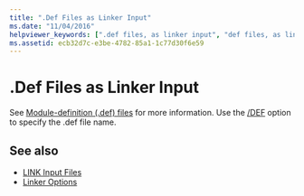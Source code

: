 ```yaml
---
title: ".Def Files as Linker Input"
ms.date: "11/04/2016"
helpviewer_keywords: [".def files, as linker input", "def files, as linker input"]
ms.assetid: ecb32d7c-e3be-4782-85a1-1c77d30f6e59
---
```

# .Def Files as Linker Input

See [Module-definition (.def) files](../../build/reference/module-definition-dot-def-files.md) for more information. Use the [/DEF](../../build/reference/def-specify-module-definition-file.md) option to specify the .def file name.

## See also

- [LINK Input Files](../../build/reference/link-input-files.md)
- [Linker Options](../../build/reference/linker-options.md)
